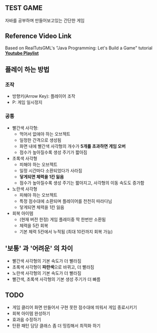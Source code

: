 ## TEST GAME
자바를 공부하며 만들어보고있는 간단한 게임

## Reference Video Link
Based on RealTutsGML's "Java Programming: Let's Build a Game" tutorial
**[ Youtube Playlist ](https://www.youtube.com/watch?v=1gir2R7G9ws&list=PLWms45O3n--6TvZmtFHaCWRZwEqnz2MHa)**

## 플레이 하는 방법
### 조작
- 방향키(Arrow Key): 플레이어 조작
- P: 게임 일시정지

### 공통
- 빨간색 사각형: 
  - 먹어서 없애야 하는 오브젝트
  - 일정한 간격으로 생성됨
  - 화면 내에 빨간색 사각형의 개수가 **5개를 초과하면 게임 오버**
  - 점수가 높아질수록 생성 주기가 짧아짐
- 초록색 사각형
  - 피해야 하는 오브젝트
  - 일정 시간마다 소환되었다가 사라짐
  - **닿게되면 체력을 1칸 잃음**
  - 점수가 높아질수록 생성 주기는 짧아지고, 사각형의 이동 속도도 증가함
- 노란색 사각형
  - 피해야 하는 오브젝트
  - 특정 점수대에 소환되며 플레이어를 천천히 따라다님
  - 닿게되면 체력을 1칸 잃음
- 회복 아이템
  - (현재 버전 한정) 게임 플레이중 딱 한번만 소환됨
  - 체력을 5칸 회복
  - 기본 체력 5칸에서 누적됨 (최대 10칸까지 회복 가능)

## '보통' 과 '어려운' 의 차이
- 빨간색 사각형의 기본 속도가 더 빨라짐
- 초록색 사각형이 **파란색**으로 바뀌고, 더 빨라짐
- 노란색 사각형의 기본 속도가 더 빨라짐
- 빨간색, 초록색 사각형의 기본 생성 주기가 더 빠름

## TODO
- 게임 클리어 화면 만들어서 구현 못한 점수대에 띄워서 게임 종료시키기
- 회복 아이템 완성하기
- 효과음 수정하기
- 탄환 패턴 담당 클래스 좀 더 띵킹해서 최적화 하기